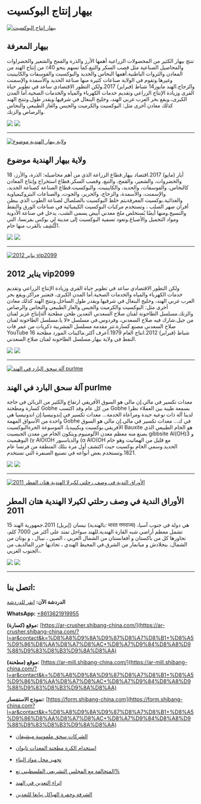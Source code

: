 # بيهار إنتاج البوكسيت

<a href="https://swt.shibang-china.com/?l=ar&img&k=%D8%A8%D9%8A%D9%87%D8%A7%D8%B1+%D8%A5%D9%86%D8%AA%D8%A7%D8%AC+%D8%A7%D9%84%D8%A8%D9%88%D9%83%D8%B3%D9%8A%D8%AA" target="_blank">![بيهار إنتاج البوكسيت](http://static.shibang-china.com/all-800x300/1065.jpg)</a>

## بيهار المعرفة
تنتج بيهار الكثير من المحصولات الزراعية أهمها الأرز والذرة والقمح والشعير والخضراوات والمحاصيل الصناعية مثل قصب السكر والتبغ.كما تسهم بنحو 40٪ من إنتاج الهند من المعادن والثروات الباطنية.أهمها النحاس والحديد والبوكسيت والفوسفات والكايينيت وغيرها.وتقوم في الولاية صناعات كثيرة منها صناعة الحديد والأسمدة والإسمنت والزجاج.الهند مايوز14 شباط (فبراير) 2017.ولكن التطور الاقتصادي ساعد في تطوير حياة القرى وزيادة الإنتاج الزراعي وتقديم خدمات الكهرباء والمياه والخدمات الصحية.أما المدن الكبرى،.ويقع بحر العرب غربي الهند، وخليج البنغال في شرقيها.ويقدر طول.وتنتج الهند كذلك معادن أخرى مثل: البوكسيت والكرميت والجبس والغاز الطبيعي والنحاس والرصاص والزنك.


<a href="https://whatsapp.shibangsoft.com/WhatsApp.php" target="_blank" title="WhatsApp">![](http://static.shibang-china.com/icon/whatsapp.png)</a> <a href="https://swt.shibang-china.com/?l=ar&icon&k=%D8%A8%D9%8A%D9%87%D8%A7%D8%B1+%D8%A5%D9%86%D8%AA%D8%A7%D8%AC+%D8%A7%D9%84%D8%A8%D9%88%D9%83%D8%B3%D9%8A%D8%AA" target="_blank">![](http://static.shibang-china.com/icon/chat-ar.png)</a>

---

<a href="https://swt.shibang-china.com/?l=ar&img&k=%D8%A8%D9%8A%D9%87%D8%A7%D8%B1+%D8%A5%D9%86%D8%AA%D8%A7%D8%AC+%D8%A7%D9%84%D8%A8%D9%88%D9%83%D8%B3%D9%8A%D8%AA" target="_blank">![ولاية بيهار الهندية موضوع](http://static.shibang-china.com/all-800x300/97.jpg)</a>

## ولاية بيهار الهندية موضوع
18 أيار (مايو) 2017.اقتصاد بيهار.قطاع الزراعة الذي من أهم محاصيله: الذرة، والأرز، والخضروات، والشعير، والقمح، والتبغ، وقصب السكر.قطاع استخراج وإنتاج المعادن كالنحاس، والفوسفات، والحديد، والكايينيت، والبوكسيت.قطاع الصناعة كصناعة الحديد، والإسمنت، والأسمدة، والزجاج، والحرير، والجوت، والصناعات البتروكيمياوية والغذائية.بوكسيت المعرفةيتم خلط البوكسيت بالصلصال لصناعة الطوب الذي يبطن أفران صهر الصلب ، وتستخدم مركبات البوكسيت الكيميائية في صناعات الورق والنفط والنسيج.ومنها أيضًا يُستخلص ملح معدني أبيض يسمى الشب، يدخل في صناعة الأدوية ومواد التجميل والأصباغ.وتعود تسمية البوكسيت إلى مدينة لي بوكس بفرنسا، التي اكْتُشِف بالقرب منها خام.


<a href="https://whatsapp.shibangsoft.com/WhatsApp.php" target="_blank" title="WhatsApp">![](http://static.shibang-china.com/icon/whatsapp.png)</a> <a href="https://swt.shibang-china.com/?l=ar&icon&k=%D8%A8%D9%8A%D9%87%D8%A7%D8%B1+%D8%A5%D9%86%D8%AA%D8%A7%D8%AC+%D8%A7%D9%84%D8%A8%D9%88%D9%83%D8%B3%D9%8A%D8%AA" target="_blank">![](http://static.shibang-china.com/icon/chat-ar.png)</a>

---

<a href="https://swt.shibang-china.com/?l=ar&img&k=%D8%A8%D9%8A%D9%87%D8%A7%D8%B1+%D8%A5%D9%86%D8%AA%D8%A7%D8%AC+%D8%A7%D9%84%D8%A8%D9%88%D9%83%D8%B3%D9%8A%D8%AA" target="_blank">![يناير 2012 vip2099](http://static.shibang-china.com/all-800x300/1389.jpg)</a>

## يناير 2012 vip2099
ولكن التطور الاقتصادي ساعد في تطوير حياة القرى وزيادة الإنتاج الزراعي وتقديم خدمات الكهرباء والمياه والخدمات الصحية.أما المدن الكبرى، فتعتبر مراكز.ويقع بحر العرب غربي الهند، وخليج البنغال في شرقيها.ويقدر طول الساحل.وتنتج الهند كذلك معادن أخرى مثل: البوكسيت والكرميت والجبس والغاز الطبيعي والنحاس والرصاص والزنك.مسلسل الطاحونة لفنان صلاح السعدني التعدين طحن مطحنة آلةإنتاج غزير لفنان من جيل.شارك فيه صلاح السعدني، وفردوس.في مسلسل «لا يا.مسلسل الطاحونة لفنان صلاح السعدني مصنع كسارة.تتر مقدمة مسلسل المشربية ذكريات من عمر فات YouTube 16 شباط (فبراير) 2012.انتاج العام 1979.أعرف أكثر.ماكينات المورد مطحنة النفط في ولاية بيهار.مسلسل الطاحونة لفنان صلاح السعدني.


<a href="https://whatsapp.shibangsoft.com/WhatsApp.php" target="_blank" title="WhatsApp">![](http://static.shibang-china.com/icon/whatsapp.png)</a> <a href="https://swt.shibang-china.com/?l=ar&icon&k=%D8%A8%D9%8A%D9%87%D8%A7%D8%B1+%D8%A5%D9%86%D8%AA%D8%A7%D8%AC+%D8%A7%D9%84%D8%A8%D9%88%D9%83%D8%B3%D9%8A%D8%AA" target="_blank">![](http://static.shibang-china.com/icon/chat-ar.png)</a>

---

<a href="https://swt.shibang-china.com/?l=ar&img&k=%D8%A8%D9%8A%D9%87%D8%A7%D8%B1+%D8%A5%D9%86%D8%AA%D8%A7%D8%AC+%D8%A7%D9%84%D8%A8%D9%88%D9%83%D8%B3%D9%8A%D8%AA" target="_blank">![آلة سحق البارد في الهند purlme](http://static.shibang-china.com/all-800x300/923.jpg)</a>

## آلة سحق البارد في الهند purlme
معدات تكسير في مالي.إن مالي هو السوق الأفريقي ارتفاع والكثير من الزبائن في حاجة كسارة ومطحنة Gobhe من كل عام وقد اكتسب Gobhe بسمعة طيبة بين العملاء نظرا لدينا آلة ذات نوعية جيدة ومراعاة الخدمة… معدات تكسير في إندونيسيا.إن اندونيسيا هي واحدة من الأسواق المهمة Gobhe في ك… معدات تكسير في مالي.إن مالي هو السوق الأفريقي.بوكسيت ويكيبيديا، الموسوعة الحرةالبوكسيت Bauxite هو الخام الطبيعي الذي يصنع منه معظم معدن الألومنيوم.ويتكون الخام من معدن الجبسيت gibbsite Al(OH)3 و البوهيميت (γ AlO(OH والدياسبور (α AlO(OH مع قليل من الهماتيت وهو خام الحديد.وسمي الخام بوكسيت حيث اكتشف أول مرة بتلك المنطقة من فرنسا عام 1821.وتستخدم بعض أنواعه في تصنيع الصنفرة التي تستخدم.


<a href="https://whatsapp.shibangsoft.com/WhatsApp.php" target="_blank" title="WhatsApp">![](http://static.shibang-china.com/icon/whatsapp.png)</a> <a href="https://swt.shibang-china.com/?l=ar&icon&k=%D8%A8%D9%8A%D9%87%D8%A7%D8%B1+%D8%A5%D9%86%D8%AA%D8%A7%D8%AC+%D8%A7%D9%84%D8%A8%D9%88%D9%83%D8%B3%D9%8A%D8%AA" target="_blank">![](http://static.shibang-china.com/icon/chat-ar.png)</a>

---

<a href="https://swt.shibang-china.com/?l=ar&img&k=%D8%A8%D9%8A%D9%87%D8%A7%D8%B1+%D8%A5%D9%86%D8%AA%D8%A7%D8%AC+%D8%A7%D9%84%D8%A8%D9%88%D9%83%D8%B3%D9%8A%D8%AA" target="_blank">![الأوراق الندية في وصف رحلتي لكيرلا الهندية هتان المطر 2011](http://static.shibang-china.com/all-800x300/1078.jpg)</a>

## الأوراق الندية في وصف رحلتي لكيرلا الهندية هتان المطر 2011
15 نيسان (إبريل) 2011.جمهورية الهند (بالهندية: भारत गणराज्य) هي دولة في جنوب آسيا، تشمل معظم أراضي شبه القارة الهندية.للهند سواحل تمتد على أكثر من 7000 كلم، تجاورها كل من باكستان و أفغانستان من الشمال الغربي ، الصين ، نيبال ، و بوتان من الشمال، بنجلادش و ميانمار من الشرق.في المحيط الهندي ، تحاذيها جزر المالديف من الجنوب الغربي،.

<a href="https://whatsapp.shibangsoft.com/WhatsApp.php" target="_blank" title="WhatsApp">![](http://static.shibang-china.com/icon/whatsapp.png)</a> <a href="https://swt.shibang-china.com/?l=ar&icon&k=%D8%A8%D9%8A%D9%87%D8%A7%D8%B1+%D8%A5%D9%86%D8%AA%D8%A7%D8%AC+%D8%A7%D9%84%D8%A8%D9%88%D9%83%D8%B3%D9%8A%D8%AA" target="_blank">![](http://static.shibang-china.com/icon/chat-ar.png)</a>

---
## اتصل بنا:

**الدردشة الآن:** [انقر للدردشة](https://swt.shibang-china.com?l=ar&contact&k=%D8%A8%D9%8A%D9%87%D8%A7%D8%B1+%D8%A5%D9%86%D8%AA%D8%A7%D8%AC+%D8%A7%D9%84%D8%A8%D9%88%D9%83%D8%B3%D9%8A%D8%AA)

**WhatsApp:**  [+8613621919955](https://whatsapp.shibangsoft.com/WhatsApp.php)

**موقع (كسارة):** [https://ar-crusher.shibang-china.com/](https://ar-crusher.shibang-china.com/?l=ar&contact&k=%D8%A8%D9%8A%D9%87%D8%A7%D8%B1+%D8%A5%D9%86%D8%AA%D8%A7%D8%AC+%D8%A7%D9%84%D8%A8%D9%88%D9%83%D8%B3%D9%8A%D8%AA)

**موقع (مطحنة):** [https://ar-mill.shibang-china.com/](https://ar-mill.shibang-china.com/?l=ar&contact&k=%D8%A8%D9%8A%D9%87%D8%A7%D8%B1+%D8%A5%D9%86%D8%AA%D8%A7%D8%AC+%D8%A7%D9%84%D8%A8%D9%88%D9%83%D8%B3%D9%8A%D8%AA)

**نموذج الاستفسار:** [https://form.shibang-china.com](https://form.shibang-china.com?l=ar&contact&k=%D8%A8%D9%8A%D9%87%D8%A7%D8%B1+%D8%A5%D9%86%D8%AA%D8%A7%D8%AC+%D8%A7%D9%84%D8%A8%D9%88%D9%83%D8%B3%D9%8A%D8%AA)

* [الشركات سحق ملموسة ميشيغان](../25/%D8%A7%D9%84%D8%B4%D8%B1%D9%83%D8%A7%D8%AA%20%D8%B3%D8%AD%D9%82%20%D9%85%D9%84%D9%85%D9%88%D8%B3%D8%A9%20%D9%85%D9%8A%D8%B4%D9%8A%D8%BA%D8%A7%D9%86.md)

* [استخدام الكرة مطحنة المعدات تايوان](../21/%D8%A7%D8%B3%D8%AA%D8%AE%D8%AF%D8%A7%D9%85%20%D8%A7%D9%84%D9%83%D8%B1%D8%A9%20%D9%85%D8%B7%D8%AD%D9%86%D8%A9%20%D8%A7%D9%84%D9%85%D8%B9%D8%AF%D8%A7%D8%AA%20%D8%AA%D8%A7%D9%8A%D9%88%D8%A7%D9%86.md)

* [تجهيز محل مواد البناء](../21/%D8%AA%D8%AC%D9%87%D9%8A%D8%B2%20%D9%85%D8%AD%D9%84%20%D9%85%D9%88%D8%A7%D8%AF%20%D8%A7%D9%84%D8%A8%D9%86%D8%A7%D8%A1.md)

* [المتحالفة مع المجلس التشريعي الفلسطيني تع%](../24/%D8%A7%D9%84%D9%85%D8%AA%D8%AD%D8%A7%D9%84%D9%81%D8%A9%20%D9%85%D8%B9%20%D8%A7%D9%84%D9%85%D8%AC%D9%84%D8%B3%20%D8%A7%D9%84%D8%AA%D8%B4%D8%B1%D9%8A%D8%B9%D9%8A%20%D8%A7%D9%84%D9%81%D9%84%D8%B3%D8%B7%D9%8A%D9%86%D9%8A%20%D8%AA%D8%B9%25.md)

* [إثراء التعدين في الهند](../24/%D8%A5%D8%AB%D8%B1%D8%A7%D8%A1%20%D8%A7%D9%84%D8%AA%D8%B9%D8%AF%D9%8A%D9%86%20%D9%81%D9%8A%20%D8%A7%D9%84%D9%87%D9%86%D8%AF.md)

* [الشرفة وحفرة الهياكل نيانغا للتعدين](../25/%D8%A7%D9%84%D8%B4%D8%B1%D9%81%D8%A9%20%D9%88%D8%AD%D9%81%D8%B1%D8%A9%20%D8%A7%D9%84%D9%87%D9%8A%D8%A7%D9%83%D9%84%20%D9%86%D9%8A%D8%A7%D9%86%D8%BA%D8%A7%20%D9%84%D9%84%D8%AA%D8%B9%D8%AF%D9%8A%D9%86.md)